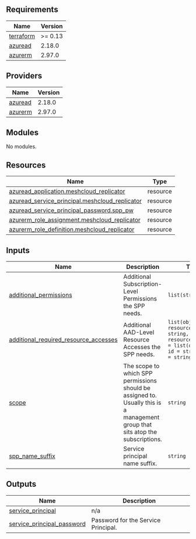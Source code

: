 ## Requirements

| Name | Version |
|------|---------|
| <a name="requirement_terraform"></a> [terraform](#requirement\_terraform) | >= 0.13 |
| <a name="requirement_azuread"></a> [azuread](#requirement\_azuread) | 2.18.0 |
| <a name="requirement_azurerm"></a> [azurerm](#requirement\_azurerm) | 2.97.0 |

## Providers

| Name | Version |
|------|---------|
| <a name="provider_azuread"></a> [azuread](#provider\_azuread) | 2.18.0 |
| <a name="provider_azurerm"></a> [azurerm](#provider\_azurerm) | 2.97.0 |

## Modules

No modules.

## Resources

| Name | Type |
|------|------|
| [azuread_application.meshcloud_replicator](https://registry.terraform.io/providers/hashicorp/azuread/2.18.0/docs/resources/application) | resource |
| [azuread_service_principal.meshcloud_replicator](https://registry.terraform.io/providers/hashicorp/azuread/2.18.0/docs/resources/service_principal) | resource |
| [azuread_service_principal_password.spp_pw](https://registry.terraform.io/providers/hashicorp/azuread/2.18.0/docs/resources/service_principal_password) | resource |
| [azurerm_role_assignment.meshcloud_replicator](https://registry.terraform.io/providers/hashicorp/azurerm/2.97.0/docs/resources/role_assignment) | resource |
| [azurerm_role_definition.meshcloud_replicator](https://registry.terraform.io/providers/hashicorp/azurerm/2.97.0/docs/resources/role_definition) | resource |

## Inputs

| Name | Description | Type | Default | Required |
|------|-------------|------|---------|:--------:|
| <a name="input_additional_permissions"></a> [additional\_permissions](#input\_additional\_permissions) | Additional Subscription-Level Permissions the SPP needs. | `list(string)` | `[]` | no |
| <a name="input_additional_required_resource_accesses"></a> [additional\_required\_resource\_accesses](#input\_additional\_required\_resource\_accesses) | Additional AAD-Level Resource Accesses the SPP needs. | `list(object({ resource_app_id = string, resource_accesses = list(object({ id = string, type = string })) }))` | `[]` | no |
| <a name="input_scope"></a> [scope](#input\_scope) | The scope to which SPP permissions should be assigned to. Usually this is a management group that sits atop the subscriptions. | `string` | n/a | yes |
| <a name="input_spp_name_suffix"></a> [spp\_name\_suffix](#input\_spp\_name\_suffix) | Service principal name suffix. | `string` | n/a | yes |

## Outputs

| Name | Description |
|------|-------------|
| <a name="output_service_principal"></a> [service\_principal](#output\_service\_principal) | n/a |
| <a name="output_service_principal_password"></a> [service\_principal\_password](#output\_service\_principal\_password) | Password for the Service Principal. |
